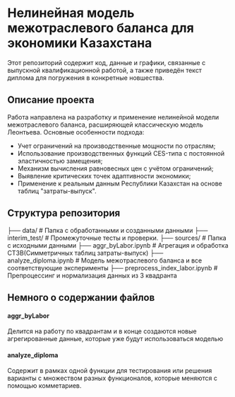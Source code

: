 # Нелинейная модель межотраслевого баланса для экономики Казахстана

Этот репозиторий содержит код, данные и графики, связанные с выпускной квалификационной работой, а также приведён текст диплома для погружения в конкретные новшества.

## Описание проекта

Работа направлена на разработку и применение нелинейной модели межотраслевого баланса, расширяющей классическую модель Леонтьева. Основные особенности подхода:

- Учет ограничений на производственные мощности по отраслям;
- Использование производственных функций CES-типа с постоянной эластичностью замещения;
- Механизм вычисления равновесных цен с учётом ограничений;
- Выявление критических точек адаптивности экономики;
- Применение к реальным данным Республики Казахстан на основе таблиц "затраты-выпуск".

## Структура репозитория
├── data/ # Папка с обработанными и созданными данными
├── interim_test/ # Промежуточные тесты и проверки.
├── sources/ # Папка с исходными данными
├── aggr_byLabor.ipynb # Агрегация и обработка СТЗВ(Симметричных таблиц затраты-выпуск)
├── analyze_diploma.ipynb # Модель межотраслевого баланса и все соответствующие эксперименты
├── preprocess_index_labor.ipynb # Препроцессинг и нормализация данных из 3 квадранта

## Немного о содержании файлов

#### aggr_byLabor
Делится на работу по квадрантам и в конце создаются новые агрегированные данные, которые уже будут использоваться моделью

#### analyze_diploma
Содержит в рамках одной функции для тестирования или решения варианты с множеством разных функционалов, которые меняются с помощью комметариев. 